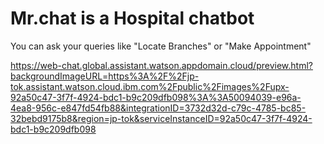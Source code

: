 # Mr.chat is a Hospital chatbot 

You can ask your queries like "Locate Branches" or "Make Appointment"

https://web-chat.global.assistant.watson.appdomain.cloud/preview.html?backgroundImageURL=https%3A%2F%2Fjp-tok.assistant.watson.cloud.ibm.com%2Fpublic%2Fimages%2Fupx-92a50c47-3f7f-4924-bdc1-b9c209dfb098%3A%3A50094039-e96a-4ea8-956c-e847fd54fb88&integrationID=3732d32d-c79c-4785-bc85-32bebd9175b8&region=jp-tok&serviceInstanceID=92a50c47-3f7f-4924-bdc1-b9c209dfb098

